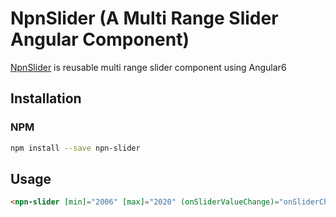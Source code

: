 # NpnSlider (A Multi Range Slider Angular Component)

[NpnSlider](https://npnm.github.io/NpnSlider/) is reusable multi range slider component using Angular6

## Installation
### NPM
```sh
npm install --save npn-slider
```

## Usage

```html
<npn-slider [min]="2006" [max]="2020" (onSliderValueChange)="onSliderChange($event)"></npn-slider>
```

